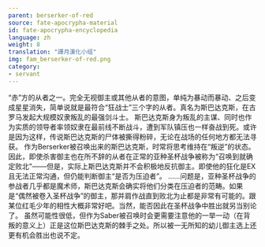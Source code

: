 ```yaml
---
parent: berserker-of-red
source: fate-apocrypha-material
id: fate-apocrypha-encyclopedia
language: zh
weight: 8
translation: "譯月漢化小组"
img: fam_berserker-of-red.png
category:
- servant
---
```


“赤”方的从者之一。完全无视御主或其他从者的意图，单纯为暴动而暴动、之后变成星星消失，简单说就是最符合“狂战士”三个字的从者。真名为斯巴达克斯，在古罗马发起大规模奴隶叛乱的最强剑斗士。
斯巴达克斯身为叛乱的主谋、同时也作为实质的领导者率领奴隶在最前线不断战斗，遭到军队镇压也一样奋战到死。或许是因为这样，传说斯巴达克斯的尸体被撕得粉碎，无论在战场的任何地方都无法寻获。
作为Berserker被召唤出来的斯巴达克斯，时常将思考维持在“叛逆”的状态。因此，即使杀害御主也在所不辞的从者在正常的亚种圣杯战争被称为“召唤到就确定败北”───但是，实际上斯巴达克斯并不会积极地反抗御主。即使他的狂化是EX且无法正常沟通，但仍能判断御主“是否为压迫者”。
……问题是，亚种圣杯战争的参战者几乎都是魔术师，斯巴达克斯会确实将他们分类在压迫者的范畴。如果是“偶然被卷入圣杯战争”的御主，那并肩作战直到败北为止都是非常有可能的。跟某位红毛少年的相性大概非常好吧。当然，能否因此在圣杯战争中胜出就另当别论了。
虽然可能性很低，但作为Saber被召唤时会更需要注意他的一举一动（在背叛的意义上）正是这位斯巴达克斯的棘手之处。所以被一无所知的幼儿御主选上还更有机会胜出也说不定。
